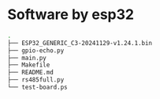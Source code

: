 # Software by esp32

```bash
.
├── ESP32_GENERIC_C3-20241129-v1.24.1.bin
├── gpio-echo.py
├── main.py
├── Makefile
├── README.md
├── rs485full.py
└── test-board.ps
```
